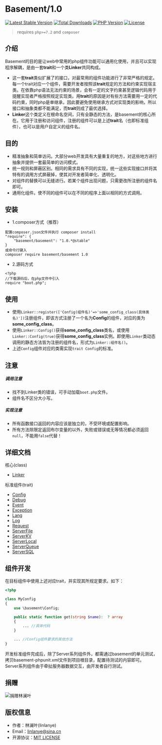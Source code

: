 # Basement/1.0
[![Latest Stable Version](https://poser.pugx.org/basement/basement/v/stable)](https://packagist.org/packages/basement/basement)
[![Total Downloads](https://poser.pugx.org/basement/basement/downloads)](https://packagist.org/packages/basement/basement)
[![PHP Version](https://img.shields.io/badge/php-%3E%3D7.2-8892BF.svg)](http://www.php.net/)
[![License](https://poser.pugx.org/basement/basement/license)](https://packagist.org/packages/basement/basement)
> requires `php>=7.2` and `composer`

## 介绍

Basement的目的是让web中常用的php组件功能可以通用化使用，并且可以实现程序解耦，是由一套**trait**和一个类**Linker**共同构成。

* 这一套**trait**类似扩展了的接口，对最常用的组件功能进行了非常严格的规定。每一个trait对应一个组件，需要开发者按照该**trait**规定的方法和约束实现宿主类。在依靠php语法无法约束的场景，会有一定的文字约束甚至逻辑代码用于提醒实现者严格按照规定实现类。用**trait**的原因是对有些方法需要用一定的代码约束，同时php是单继承，因此要避免使用继承方式对实现类的影响，所以接口和抽象类都不能满足，而**trait**则成了最优选择。
* **Linker**这个类定义在根命名空间，只有全静态的方法，是basement的核心所在。它用于注册和访问组件，注册的组件可以是上述**trait**名（也即标准组件），也可以是用户自定义的组件名。



## 目的

* 精准抽象和简单访问。大部分web开发具有大量重复的地方，对这些地方进行抽象并提供一套最简单的访问模式。
* 统一规则和屏蔽区别。相同的需求具有不同的实现，统一这些实现接口并将其特有的调用方式屏蔽掉，使其对开发者简单化、透明化。
* 对组件的替换可以无缝进行。若某个组件出现问题，只需更改所注册的组件名即可。
* 通用化组件。使不同的组件可以在不同的程序上面以相同的方式调用。


## 安装

* 1.composer方式（推荐）
```
配置composer.json文件并执行 composer install
"require": {
    "basement/basement": "1.0.*@stable"
}
或命令行键入
composer require basement/basement 1.0
```

* 2.源码方式
```
<?php
//下载源码后，在php文件中引入
require "boot.php";
```


## 使用

* 使用`Linker::register(['Config(组件名)'=>'some_config_class(具体类名)'])`注册组件，即该方式注册了一个名为**Config**的组件，对应的类为**some_config_class**。
* 使用`Linker::Config()`获得**some_config_class**类名，或使用`Linker::Config(true)`获得**some_config_class**实例。即使用`Linker`类动态调用的静态方法皆为注册的组件名，形式为`Linker::组件名()`。
* 上述`Config`组件对应的类需实现`trait Config`的标准。

## 注意

##### 调用注意
* 找不到Linker类的错误，可手动加载`boot.php`文件。
* 组件名不区分大小写。

##### 实现注意
* 所有函数接口返回的内容应该是独立的，不受环境或配置影响。
* 所有方法除限定返回布尔变量的以外，失败或错误或无等情况都必须返回`null`，不能用`false`代替！


## 详细文档
核心(class)

* [Linker](Linker.md)

标准组件(trait)

* [Config](Config.md)
* [Debug](Debug.md)
* [Event](Event.md)
* [Exception](Exception.md)
* [Lang](Lang.md)
* [Log](Log.md)
* [Request](Request.md)
* [ServerFile](ServerFile.md)
* [ServerKV](ServerKV.md)
* [ServerLocal](ServerLocal.md)
* [ServerQueue](ServerQueue.md)
* [ServerSQL](ServerSQL.md)


## 组件开发

在目标组件中使用上述对应trait，并实现其所规定要求。如下：

```php
<?php

class MyConfig
{
	use \basement\Config;

    public static function get(string $name):  ? array
    {
    	... //具体代码
    }

    ... //Config组件要求的其他方法
}

```

开发标准组件完成后，除了Server系列组件外，都需通过basement的单元测试，拷贝basement-phpunit.xml文件到项目根目录，配置待测试的内容即可。
Server系列组件由于牵扯服务器数据交互，由开发者自行测试。


## 捐赠
![捐赠林澜叶](https://img.lin-php.com/donations.png)

## 版权信息
* 作者：林澜叶(linlanye)
* Email：linlanye@sina.cn
* 开源协议：[MIT LICENSE](LICENSE)


